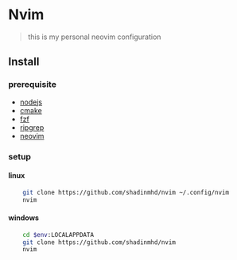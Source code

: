 # Nvim

> this is my personal neovim configuration

## Install

### prerequisite

- [nodejs](https://nodejs.org/)
- [cmake]()
- [fzf](https://github.com/junegunn/fzf)
- [ripgrep](https://github.com/BurntSushi/ripgrep)
- [neovim]()

### setup

#### linux

```bash
    git clone https://github.com/shadinmhd/nvim ~/.config/nvim
    nvim
```

#### windows

```bash
    cd $env:LOCALAPPDATA
    git clone https://github.com/shadinmhd/nvim
    nvim
```
